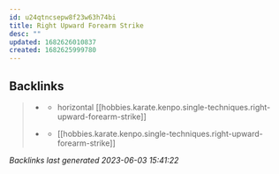 ```yaml
---
id: u24qtncsepw8f23w63h74bi
title: Right Upward Forearm Strike
desc: ""
updated: 1682626010837
created: 1682625999780
---
```


## Backlinks

> - [](..\techniques\hobbies.karate.kenpo.techniques.twin-kimono.md)
>   - horizontal [[hobbies.karate.kenpo.single-techniques.right-upward-forearm-strike]]
>    
> - [](..\techniques\lone-kimono.md)
>   - [[hobbies.karate.kenpo.single-techniques.right-upward-forearm-strike]]

_Backlinks last generated 2023-06-03 15:41:22_


